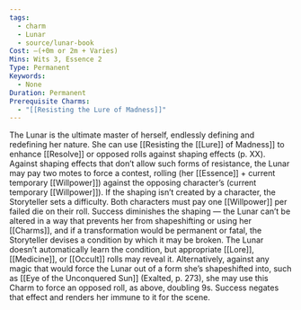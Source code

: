 ```yaml
---
tags:
  - charm
  - Lunar
  - source/lunar-book
Cost: —(+0m or 2m + Varies)
Mins: Wits 3, Essence 2
Type: Permanent
Keywords:
  - None
Duration: Permanent
Prerequisite Charms:
  - "[[Resisting the Lure of Madness]]"
---
```

The Lunar is the ultimate master of herself, endlessly defining and redefining her nature. She can use [[Resisting the [[Lure]] of Madness]] to enhance [[Resolve]] or opposed rolls against shaping effects (p. XX). Against shaping effects that don’t allow such forms of resistance, the Lunar may pay two motes to force a contest, rolling (her [[Essence]] + current temporary [[Willpower]]) against the opposing character’s (current temporary [[Willpower]]). If the shaping isn’t created by a character, the Storyteller sets a difficulty. Both characters must pay one [[Willpower]] per failed die on their roll. Success diminishes the shaping — the Lunar can’t be altered in a way that prevents her from shapeshifting or using her [[Charms]], and if a transformation would be permanent or fatal, the Storyteller devises a condition by which it may be broken. The Lunar doesn’t automatically learn the condition, but appropriate [[Lore]], [[Medicine]], or [[Occult]] rolls may reveal it. Alternatively, against any magic that would force the Lunar out of a form she’s shapeshifted into, such as [[Eye of the Unconquered Sun]] (Exalted, p. 273), she may use this Charm to force an opposed roll, as above, doubling 9s. Success negates that effect and renders her immune to it for the scene.